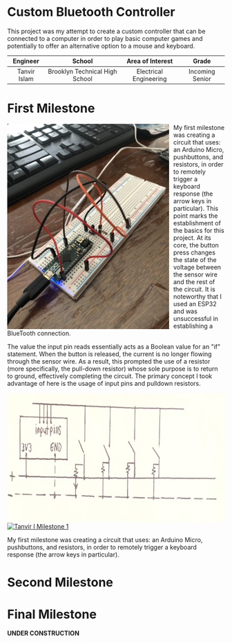 ﻿# Custom Bluetooth Controller

This project was my attempt to create a custom controller that can be connected to a computer in order to play basic computer games and potentially to offer an alternative option to a mouse and keyboard.

| **Engineer** | **School** | **Area of Interest** | **Grade** |
|:--:|:--:|:--:|:--:|
| Tanvir Islam | Brooklyn Technical High School | Electrical Engineering | Incoming Senior
  
# First Milestone

<HTML>
  
<img src="images_folder/IMG-2207.jpg" height=475 width=375 align=left style="float:left; padding-right:10px">
  
  My first milestone was creating a circuit that uses: an Arduino Micro, pushbuttons, and resistors, in order to remotely trigger a keyboard response (the arrow keys in particular). This point marks the establishment of the basics for this project. At its core, the button press changes the state of the voltage between the sensor wire and the rest of the circuit. It is noteworthy that I used an ESP32 and was unsuccessful in establishing a BlueTooth connection.
 
  The value the input pin reads essentially acts as a Boolean value for an "if" statement. When the button is released, the current is no longer flowing through the sensor wire. As a result, this prompted the use of a resistor (more specifically, the pull-down resistor) whose sole purpose is to return to ground, effectively completing the circuit. The primary concept I took advantage of here is the usage of input pins and pulldown resistors.
  
<img src="images_folder/IMG_2225.jpg" height=300 width=600 align=right style="float:right; padding-left:10px">

</HTML>

[![Tanvir I Milestone 1](https://res.cloudinary.com/marcomontalbano/image/upload/v1626222369/video_to_markdown/images/youtube--pSd6XLdJq5s-c05b58ac6eb4c4700831b2b3070cd403.jpg)](https://www.youtube.com/watch?v=pSd6XLdJq5s "Tanvir I Milestone 1")

My first milestone was creating a circuit that uses: an Arduino Micro, pushbuttons, and resistors, in order to remotely trigger a keyboard response (the arrow keys in particular).

# Second Milestone

# Final Milestone

**UNDER CONSTRUCTION**
